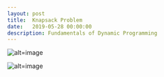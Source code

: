 ```yaml
---
layout: post
title:  Knapsack Problem
date:   2019-05-28 00:00:00
description: Fundamentals of Dynamic Programming
---
```


![alt=image](../../../img/Knapsack%20Problem/bear_sketch@2x.png)

![alt=image](../../../img/Knapsack%20Problem/bear_sketch@2x%202.png)